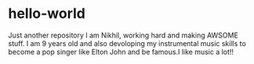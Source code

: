 # hello-world
Just another repository
I am Nikhil, working hard and making AWSOME stuff. I am 9 years old and also devoloping my instrumental music skills to become a pop singer like Elton John and be famous.I like music a lot!!

